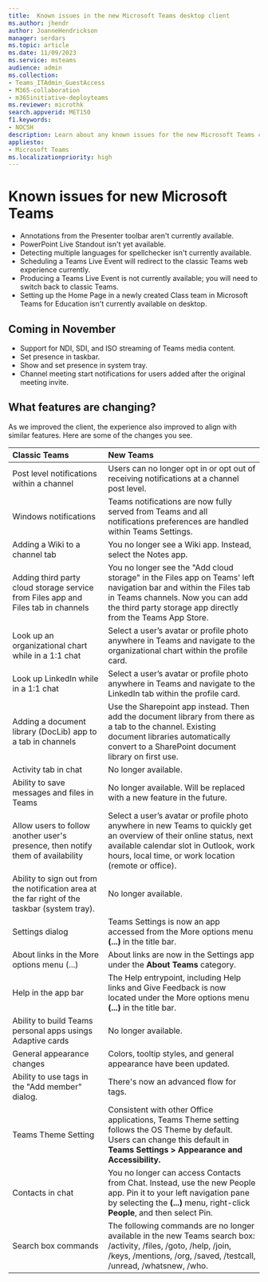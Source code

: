 ```yaml
---
title:  Known issues in the new Microsoft Teams desktop client
ms.author: jhendr
author: JoanneHendrickson
manager: serdars
ms.topic: article
ms.date: 11/09/2023
ms.service: msteams
audience: admin
ms.collection: 
- Teams_ITAdmin_GuestAccess
- M365-collaboration
- m365initiative-deployteams
ms.reviewer: microthk
search.appverid: MET150
f1.keywords:
- NOCSH
description: Learn about any known issues for the new Microsoft Teams client. 
appliesto: 
- Microsoft Teams
ms.localizationpriority: high
---
```

# Known issues for new Microsoft Teams

- Annotations from the Presenter toolbar aren't currently available.
- PowerPoint Live Standout isn't yet available.
- Detecting multiple languages for spellchecker isn't currently available. 
- Scheduling a Teams Live Event will redirect to the classic Teams web experience currently.
- Producing a Teams Live Event is not currently available; you will need to switch back to classic Teams.
- Setting up the Home Page in a newly created Class team in Microsoft Teams for Education isn't currently available on desktop.

## Coming in November

- Support for NDI, SDI, and ISO streaming of Teams media content.
- Set presence in taskbar.
- Show and set presence in system tray.
- Channel meeting start notifications for users added after the original meeting invite.

## What features are changing?

As we improved the client, the experience also improved to align with similar features. Here are some of the changes you see.

|Classic Teams|New Teams|
|:-----|:-----|
|Post level notifications within a channel|Users can no longer opt in or opt out of receiving notifications at a channel post level.|
|Windows notifications| Teams notifications are now fully served from Teams and all notifications preferences are handled within Teams Settings.|
|Adding a Wiki to a channel tab|You no longer see a Wiki app. Instead, select the Notes app.|
|Adding third party cloud storage service from Files app and Files tab in channels|You no longer see the "Add cloud storage" in the Files app on Teams' left navigation bar and within the Files tab in Teams channels. Now you can add the third party storage app directly from the Teams App Store.|
|Look up an organizational chart while in a 1:1 chat |Select a user’s avatar or profile photo anywhere in Teams and navigate to the organizational chart within the profile card.|
|Look up LinkedIn while in a 1:1 chat | Select a user’s avatar or profile photo anywhere in Teams and navigate to the LinkedIn tab within the profile card.|
|Adding a document library (DocLib) app to a tab in channels|Use the Sharepoint app instead. Then add the document library from there as a tab to the channel. Existing document libraries automatically convert to a SharePoint document library on first use.|
|Activity tab in chat| No longer available.|
|Ability to save messages and files in Teams|No longer available. Will be replaced with a new feature in the future.|
|Allow users to follow another user's presence, then notify them of availability|Select a user’s avatar or profile photo anywhere in new Teams to quickly get an overview of their online status, next available calendar slot in Outlook, work hours, local time, or work location (remote or office).|
|Ability to sign out from the notification area at the far right of the taskbar (system tray). |No longer available.|
|Settings dialog|Teams Settings is now an app accessed from the More options menu **(...)** in the title bar. |
|About links in the More options menu (...) |About links are now in the Settings app under the **About Teams** category.|
|Help in the app bar|The Help entrypoint, including Help links and Give Feedback is now located under the More options menu **(...)** in the title bar.|
|Ability to build Teams personal apps usings Adaptive cards|No longer available.|
|General appearance changes|Colors, tooltip styles, and general appearance have been updated.|
|Ability to use tags in the "Add member" dialog.|There's now an advanced flow for tags.|
|Teams Theme Setting|Consistent with other Office applications, Teams Theme setting follows the OS Theme by default. Users can change this default in **Teams Settings > Appearance and Accessibility.**|
|Contacts in chat|You no longer can access Contacts from Chat. Instead, use the new People app. Pin it to your left navigation pane by selecting  the **(...)** menu, right-click **People**, and then select Pin.|
|Search box commands  |The following commands are no longer available in the new Teams search box:</br> /activity, /files, /goto, /help, /join, /keys, /mentions, /org, /saved, /testcall, /unread, /whatsnew, /who.|
